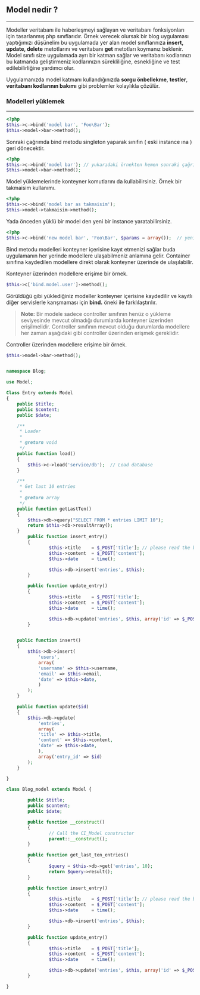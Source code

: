 

## Model nedir ?

------

Modeller veritabanı ile haberleşmeyi sağlayan ve veritabanı fonksiyonları için tasarlanmış php sınıflarıdır. Örnek verecek olursak bir blog uygulaması yaptığımızı düşünelim bu uygulamada yer alan model sınıflarınıza <b>insert, update, delete</b> metotlarını ve veritabanı <b>get</b> metotları koymanız beklenir. Model sınıfı size uygulamada ayrı bir katman sağlar ve veritabanı kodlarınızı bu katmanda geliştirmeniz kodlarınızın sürekliliğine, esnekliğine ve test edilebilirliğine yardımcı olur.

Uygulamanızda model katmanı kullandığınızda <b>sorgu önbellekme</b>, <b>testler</b>, <b>veritabanı kodlarının bakımı</b> gibi problemler kolaylıkla çözülür.

### Modelleri yüklemek

------

```php
<?php
$this->c->bind('model bar', 'Foo\Bar');
$this->model->bar->method();
```
Sonraki çağrımda bind metodu singleton yaparak sınıfın ( eski instance ına ) geri dönecektir.

```php
<?php
$this->c->bind('model bar'); // yukarıdaki örnekten hemen sonraki çağrımda singleton
$this->model->bar->method();
```

Model yüklemelerinde konteyner komutlarını da kullabilirsiniz. Örnek bir takmaisim kullanımı.

```php
<?php
$this->c->bind('model bar as takmaisim');
$this->model->takmaisim->method();
```

Yada önceden yüklü bir model den yeni bir instance yaratabilirsiniz.

```php
<?php
$this->c->bind('new model bar', 'Foo\Bar', $params = array());  // yeni instance
```

Bind metodu modelleri konteyner içerisine kayıt etmenizi sağlar buda uygulamanın her yerinde modellere ulaşabilmeniz anlamına gelir. Container sınıfına kaydedilen modellere direkt olarak konteyner üzerinde de ulaşılabilir.

Konteyner üzerinden modellere erişime bir örnek.

```php
$this->c['bind.model.user']->method();
```

Görüldüğü gibi yüklediğiniz modeller konteyner içerisine kaydedilir ve kayıtlı diğer servislerle karışmaması için <b>bind.</b> öneki ile farklılaştırılır.

> **Note:** Bir modele sadece controller sınıfının henüz o yükleme seviyesinde mevcut olmadığı durumlarda konteyner üzerinden erişilmelidir. Controller sınıfının mevcut olduğu durumlarda modellere her zaman aşağıdaki gibi controller üzerinden erişmek gereklidir.

Controller üzerinden modellere erişime bir örnek.

```php
$this->model->bar->method();
```

```php

namespace Blog;

use Model;

Class Entry extends Model
{
    public $title;
    public $content;
    public $date;

    /**
     * Loader
     * 
     * @return void
     */
    public function load()
    {
        $this->c->load('service/db');  // Load database
    }

    /**
     * Get last 10 entries
     * 
     * @return array
     */
    public function getLastTen()
    {
    	$this->db->query("SELECT FROM * entries LIMIT 10");
    	return $this->db->resultArray();
    }
        public function insert_entry()
        {
                $this->title    = $_POST['title']; // please read the below note
                $this->content  = $_POST['content'];
                $this->date     = time();

                $this->db->insert('entries', $this);
        }

        public function update_entry()
        {
                $this->title    = $_POST['title'];
                $this->content  = $_POST['content'];
                $this->date     = time();

                $this->db->update('entries', $this, array('id' => $_POST['id']));
        }


    public function insert()
    {
        $this->db->insert(
            'users', 
            array(
            'username' => $this->username,
            'email' => $this->email,
            'date' => $this->date,
            )
        );
    }

    public function update($id)
    {
    	$this->db->update(
            'entries', 
            array(
            'title' => $this->title,
            'content' => $this->content,
            'date' => $this->date,
            ),
            array('entry_id' => $id)
        );
    }

}

class Blog_model extends Model {

        public $title;
        public $content;
        public $date;

        public function __construct()
        {
                // Call the CI_Model constructor
                parent::__construct();
        }

        public function get_last_ten_entries()
        {
                $query = $this->db->get('entries', 10);
                return $query->result();
        }

        public function insert_entry()
        {
                $this->title    = $_POST['title']; // please read the below note
                $this->content  = $_POST['content'];
                $this->date     = time();

                $this->db->insert('entries', $this);
        }

        public function update_entry()
        {
                $this->title    = $_POST['title'];
                $this->content  = $_POST['content'];
                $this->date     = time();

                $this->db->update('entries', $this, array('id' => $_POST['id']));
        }

}
```
